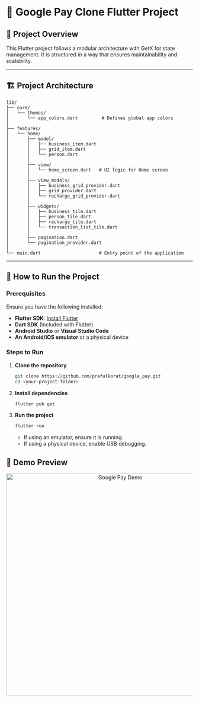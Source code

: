 # 📱 Google Pay Clone Flutter Project

## 📌 Project Overview
This Flutter project follows a modular architecture with GetX for state management. It is structured in a way that ensures maintainability and scalability.

---

## 🏗 Project Architecture
```
lib/
├── core/
│   └── themes/
│       └── app_colors.dart         # Defines global app colors
│
├── features/
│   └── home/
│       ├── model/
│       │   ├── business_item.dart
│       │   ├── grid_item.dart
│       │   └── person.dart
│       │
│       ├── view/
│       │   └── home_screen.dart   # UI logic for Home screen
│       │
│       ├── view_modals/
│       │   ├── business_grid_provider.dart
│       │   ├── grid_provider.dart
│       │   └── recharge_grid_provider.dart
│       │
│       ├── widgets/
│       │   ├── business_tile.dart
│       │   ├── person_tile.dart
│       │   ├── recharge_tile.dart
│       │   └── transaction_list_tile.dart
│       │
│       ├── pagination.dart
│       └── pagination_provider.dart
│
└── main.dart                      # Entry point of the application
```

---

## 🚀 How to Run the Project

### Prerequisites
Ensure you have the following installed:
- **Flutter SDK**: [Install Flutter](https://flutter.dev/docs/get-started/install)
- **Dart SDK** (Included with Flutter)
- **Android Studio** or **Visual Studio Code**
- **An Android/iOS emulator** or a physical device

### Steps to Run
1. **Clone the repository**
   ```sh
   git clone https://github.com/prafulkorat/google_pay.git
   cd <your-project-folder>
   ```

2. **Install dependencies**
   ```sh
   flutter pub get
   ```

3. **Run the project**
   ```sh
   flutter run
   ```
    - If using an emulator, ensure it is running.
    - If using a physical device, enable USB debugging.

## 🎥 Demo Preview

<p align="center">
  <a href="https://raw.githubusercontent.com/prafulkorat/google_pay/main/assets/google_pay.gif" target="_blank">
    <img src="https://raw.githubusercontent.com/prafulkorat/google_pay/main/assets/google_pay.gif" width="600" alt="Google Pay Demo" />
  </a>
</p>

